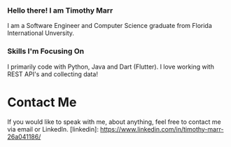 ### Hello there! I am Timothy Marr

I am a Software Engineer and Computer Science graduate from Florida International Unversity. 

### Skills I'm Focusing On
I primarily code with Python, Java and Dart (Flutter). I love working with REST API's and collecting data!

# Contact Me
If you would like to speak with me, about anything, feel free to contact me via email or LinkedIn.
[linkedin]: https://www.linkedin.com/in/timothy-marr-26a041186/



<!--
**timmarr98/timmarr98** is a ✨ _special_ ✨ repository because its `README.md` (this file) appears on your GitHub profile.

Here are some ideas to get you started:

- 🔭 I’m currently working on ...
- 🌱 I’m currently learning ...
- 👯 I’m looking to collaborate on ...
- 🤔 I’m looking for help with ...
- 💬 Ask me about ...
- 📫 How to reach me: ...
- 😄 Pronouns: ...
- ⚡ Fun fact: ...
-->
